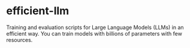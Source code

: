 # efficient-llm
Training and evaluation scripts for Large Language Models (LLMs) in an efficient way. You can train models with billions of parameters with few resources.
